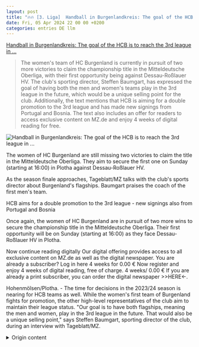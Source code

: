```yaml
---
layout: post
title: "🔥🔥 [3. Liga]  Handball in Burgenlandkreis: The goal of the HCB is to reach the 3rd league in ..."
date: Fri, 05 Apr 2024 22 00 00 +0200
categories: entries DE llm
---
```

[ Handball in Burgenlandkreis: The goal of the HCB is to reach the 3rd league in ...](https://www.mz.de/lokal/naumburg/ziel-des-hcb-ist-3-liga-im-doppelpack-neuzugange-auch-aus-portugal-und-bosnien-3819728)

> The women's team of HC Burgenland is currently in pursuit of two more victories to claim the championship title in the Mitteldeutsche Oberliga, with their first opportunity being against Dessau-Roßlauer HV. The club's sporting director, Steffen Baumgart, has expressed the goal of having both the men and women's teams play in the 3rd league in the future, which would be a unique selling point for the club. Additionally, the text mentions that HCB is aiming for a double promotion to the 3rd league and has made new signings from Portugal and Bosnia. The text also includes an offer for readers to access exclusive content on MZ.de and enjoy 4 weeks of digital reading for free.

![ Handball in Burgenlandkreis: The goal of the HCB is to reach the 3rd league in ...](https://bmg-images.forward-publishing.io/2024/04/05/b6aa78da-f79d-4224-9d75-db006d1b0717.jpeg?rect=0%2C0%2C1912%2C1274&w=1024)

 The women of HC Burgenland are still missing two victories to claim the title in the Mitteldeutsche Oberliga. They aim to secure the first one on Sunday (starting at 16:00) in Plotha against Dessau-Roßlauer HV.

As the season finale approaches, Tageblatt/MZ talks with the club's sports director about Burgenland's flagships. Baumgart praises the coach of the first men's team.

HCB aims for a double promotion to the 3rd league - new signings also from Portugal and Bosnia

Once again, the women of HC Burgenland are in pursuit of two more wins to secure the championship title in the Mitteldeutsche Oberliga. Their first opportunity will be on Sunday (starting at 16:00) as they face Dessau-Roßlauer HV in Plotha.

Now continue reading digitally Our digital offering provides access to all exclusive content on MZ.de as well as the digital newspaper. You are already a subscriber? Log in here 4 weeks for 0.00 € Now register and enjoy 4 weeks of digital reading, free of charge. 4 weeks/ 0.00 € If you are already a print subscriber, you can order the digital newspaper >>HERE<-.

Hohenmölsen/Plotha. - The time for decisions in the 2023/24 season is nearing for HCB teams as well. While the women's first team of Burgenland fights for promotion, the other high-level representatives of the club aim to maintain their league status. "Our goal is to have both flagships, meaning the men and women, play in the 3rd league in the future. That would also be a unique selling point," says Steffen Baumgart, sporting director of the club, during an interview with Tageblatt/MZ.

<details>
  <summary>Origin content</summary>
  ---
layout: post
title: "🔥🔥 [3. Liga] Handball im Burgenlandkreis: Ziel des HCB ist 3. Liga im ..."
date: Fri, 05 Apr 2024 22:00:00 +0200
categories: entries DE
---
[Handball im Burgenlandkreis: Ziel des HCB ist 3. Liga im ...](https://www.mz.de/lokal/naumburg/ziel-des-hcb-ist-3-liga-im-doppelpack-neuzugange-auch-aus-portugal-und-bosnien-3819728)

![Handball im Burgenlandkreis: Ziel des HCB ist 3. Liga im ...](https://bmg-images.forward-publishing.io/2024/04/05/b6aa78da-f79d-4224-9d75-db006d1b0717.jpeg?rect=0%2C0%2C1912%2C1274&w=1024)

Den Frauen des HC Burgenland fehlen noch zwei Siege zum Titelgewinn in der Mitteldeutschen Oberliga. Den ersten wollen sie am Sonntag (Beginn: 16 Uhr) in ...

Vor dem Saisonendspurt blickt Tageblatt/MZ mit dem Sportlichen Leiter des Clubs auf die Flaggschiffe der Burgenländer. Baumgart lobt Coach der ersten Männermannschaft.

Ziel des HCB ist 3. Liga im Doppelpack - Neuzugänge auch aus Portugal und Bosnien

Den Frauen des HC Burgenland fehlen noch zwei Siege zum Titelgewinn in der Mitteldeutschen Oberliga. Den ersten wollen sie am Sonntag (Beginn: 16 Uhr) in Plotha gegen den Dessau-Roßlauer HV einfahren.

Jetzt digital weiterlesen Unser digitales Angebot bietet Ihnen Zugang zu allen exklusiven Inhalten auf MZ.de sowie zur digitalen Zeitung. Sie sind bereits Abonnent? Hier Anmelden 4 Wochen für 0,00 € Jetzt registrieren und 4 Wochen digital lesen. 4 Wochen/ 0,00 € Wenn Sie bereits Zeitungs-Abonnent sind, können Sie die digitale Zeitung >>HIER<< bestellen.

Hohenmölsen/Plotha. - Die Zeit der Entscheidungen im Spieljahr 2023/24 reift auch für die Teams des HCB heran. Während die erste Frauenmannschaft der Burgenländer um den Aufstieg kämpft, geht es für die anderen höherklassigen Vertretungen des Clubs um den Klassenerhalt. „Unser Ziel ist es, künftig mit beiden Flaggschiffen, also den Männern und den Frauen, in der 3. Liga zu spielen. Das wäre auch ein Alleinstellungsmerkmal“, sagt Steffen Baumgart, Sportlicher Leiter des Vereins, im Gespräch mit Tageblatt/MZ.


</details>
